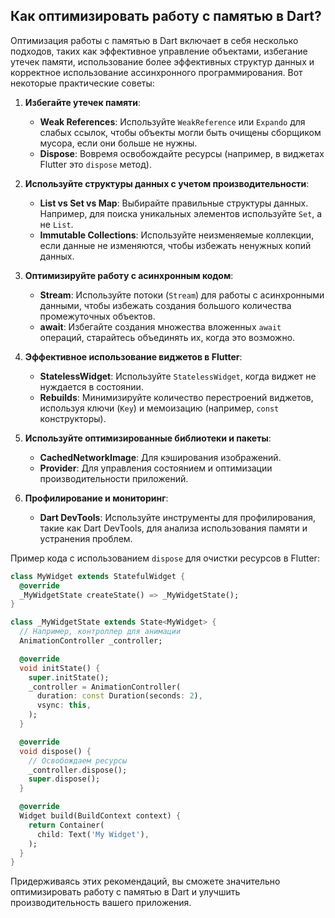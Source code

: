## Как оптимизировать работу с памятью в Dart?

Оптимизация работы с памятью в Dart включает в себя несколько подходов, таких как эффективное управление объектами, избегание утечек памяти, использование более эффективных структур данных и корректное использование ассинхронного программирования. Вот некоторые практические советы:

1. **Избегайте утечек памяти**:
    - **Weak References**: Используйте `WeakReference` или `Expando` для слабых ссылок, чтобы объекты могли быть очищены сборщиком мусора, если они больше не нужны.
    - **Dispose**: Вовремя освобождайте ресурсы (например, в виджетах Flutter это `dispose` метод).

2. **Используйте структуры данных с учетом производительности**:
    - **List vs Set vs Map**: Выбирайте правильные структуры данных. Например, для поиска уникальных элементов используйте `Set`, а не `List`.
    - **Immutable Collections**: Используйте неизменяемые коллекции, если данные не изменяются, чтобы избежать ненужных копий данных.

3. **Оптимизируйте работу с асинхронным кодом**:
    - **Stream**: Используйте потоки (`Stream`) для работы с асинхронными данными, чтобы избежать создания большого количества промежуточных объектов.
    - **await**: Избегайте создания множества вложенных `await` операций, старайтесь объединять их, когда это возможно.

4. **Эффективное использование виджетов в Flutter**:
    - **StatelessWidget**: Используйте `StatelessWidget`, когда виджет не нуждается в состоянии.
    - **Rebuilds**: Минимизируйте количество перестроений виджетов, используя ключи (`Key`) и мемоизацию (например, `const` конструкторы).

5. **Используйте оптимизированные библиотеки и пакеты**:
    - **CachedNetworkImage**: Для кэширования изображений.
    - **Provider**: Для управления состоянием и оптимизации производительности приложений.

6. **Профилирование и мониторинг**:
    - **Dart DevTools**: Используйте инструменты для профилирования, такие как Dart DevTools, для анализа использования памяти и устранения проблем.

Пример кода с использованием `dispose` для очистки ресурсов в Flutter:

```dart
class MyWidget extends StatefulWidget {
  @override
  _MyWidgetState createState() => _MyWidgetState();
}

class _MyWidgetState extends State<MyWidget> {
  // Например, контроллер для анимации
  AnimationController _controller;

  @override
  void initState() {
    super.initState();
    _controller = AnimationController(
      duration: const Duration(seconds: 2),
      vsync: this,
    );
  }

  @override
  void dispose() {
    // Освобождаем ресурсы
    _controller.dispose();
    super.dispose();
  }

  @override
  Widget build(BuildContext context) {
    return Container(
      child: Text('My Widget'),
    );
  }
}
```

Придерживаясь этих рекомендаций, вы сможете значительно оптимизировать работу с памятью в Dart и улучшить производительность вашего приложения.